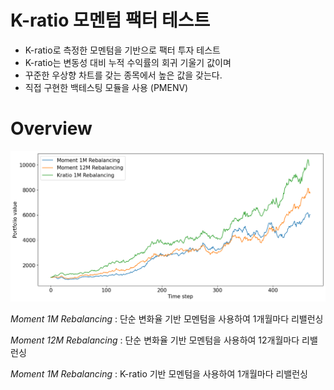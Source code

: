 # K-ratio 모멘텀 팩터 테스트

- K-ratio로 측정한 모멘텀을 기반으로 팩터 투자 테스트
- K-ratio는 변동성 대비 누적 수익률의 회귀 기울기 값이며 
- 꾸준한 우상향 차트를 갖는 종목에서 높은 값을 갖는다. 
- 직접 구현한 백테스팅 모듈을 사용 (PMENV)

# Overview

![Comparison](output.png)

*Moment 1M Rebalancing*
: 단순 변화율 기반 모멘텀을 사용하여 1개월마다 리밸런싱

*Moment 12M Rebalancing*
: 단순 변화율 기반 모멘텀을 사용하여 12개월마다 리밸런싱

*Moment 1M Rebalancing*
: K-ratio 기반 모멘텀을 사용하여 1개월마다 리밸런싱
